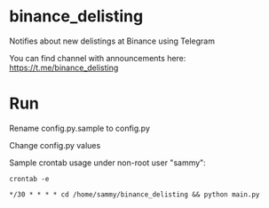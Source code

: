 # binance_delisting
Notifies about new delistings at Binance using Telegram

You can find channel with announcements here: https://t.me/binance_delisting

# Run
Rename config.py.sample to config.py

Change config.py values

Sample crontab usage under non-root user "sammy":

```
crontab -e
```

```
*/30 * * * * cd /home/sammy/binance_delisting && python main.py
```
